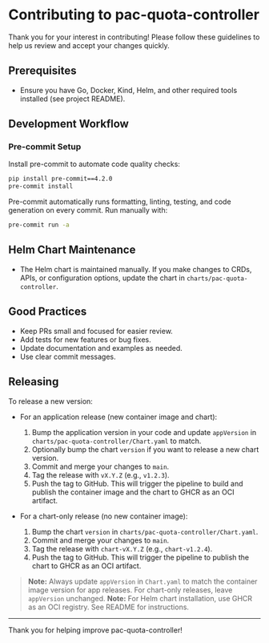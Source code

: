 # Contributing to pac-quota-controller

Thank you for your interest in contributing! Please follow these guidelines to help us review and accept your changes quickly.

## Prerequisites

- Ensure you have Go, Docker, Kind, Helm, and other required tools installed (see project README).

## Development Workflow

### Pre-commit Setup

Install pre-commit to automate code quality checks:

```bash
pip install pre-commit==4.2.0
pre-commit install
```

Pre-commit automatically runs formatting, linting, testing, and code generation on every commit. Run manually with:

```bash
pre-commit run -a
```

## Helm Chart Maintenance

- The Helm chart is maintained manually. If you make changes to CRDs, APIs, or configuration options, update the chart in `charts/pac-quota-controller`.

## Good Practices

- Keep PRs small and focused for easier review.
- Add tests for new features or bug fixes.
- Update documentation and examples as needed.
- Use clear commit messages.

## Releasing

To release a new version:

- For an application release (new container image and chart):
  1. Bump the application version in your code and update `appVersion` in `charts/pac-quota-controller/Chart.yaml` to match.
  2. Optionally bump the chart `version` if you want to release a new chart version.
  3. Commit and merge your changes to `main`.
  4. Tag the release with `vX.Y.Z` (e.g., `v1.2.3`).
  5. Push the tag to GitHub. This will trigger the pipeline to build and publish the container image and the chart to GHCR as an OCI artifact.

- For a chart-only release (no new container image):
  1. Bump the chart `version` in `charts/pac-quota-controller/Chart.yaml`.
  2. Commit and merge your changes to `main`.
  3. Tag the release with `chart-vX.Y.Z` (e.g., `chart-v1.2.4`).
  4. Push the tag to GitHub. This will trigger the pipeline to publish the chart to GHCR as an OCI artifact.

> **Note:** Always update `appVersion` in `Chart.yaml` to match the container image version for app releases. For chart-only releases, leave `appVersion` unchanged.
> **Note:** For Helm chart installation, use GHCR as an OCI registry. See README for instructions.

---

Thank you for helping improve pac-quota-controller!
